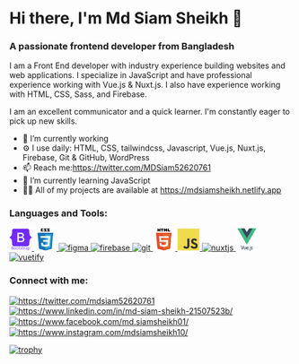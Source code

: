 
<h1>Hi there, I'm Md Siam Sheikh 👋</h1>
<h3>A passionate frontend developer from Bangladesh</h3>

I am a Front End developer with industry experience building websites and web applications. I specialize in JavaScript and have professional experience working with Vue.js & Nuxt.js. I also have experience working with HTML, CSS, Sass, and Firebase.


I am an excellent communicator and a quick learner. I'm constantly eager to pick up new skills.




- 🔭 I’m currently working
- ⚙️ I use daily: HTML, CSS, tailwindcss, Javascript, Vue.js, Nuxt.js, Firebase, Git & GitHub, WordPress
- 📫 Reach me:https://twitter.com/MDSiam52620761
- 🌱 I’m currently learning JavaScript
- 👨‍💻 All of my projects are available at https://mdsiamsheikh.netlify.app


<h3 align="left">Languages and Tools:</h3>
<p align="left"> <a href="https://getbootstrap.com" target="_blank" rel="noreferrer"> <img src="https://raw.githubusercontent.com/devicons/devicon/master/icons/bootstrap/bootstrap-plain-wordmark.svg" alt="bootstrap" width="40" height="40"/> </a> <a href="https://www.w3schools.com/css/" target="_blank" rel="noreferrer"> <img src="https://raw.githubusercontent.com/devicons/devicon/master/icons/css3/css3-original-wordmark.svg" alt="css3" width="40" height="40"/> </a> <a href="https://www.figma.com/" target="_blank" rel="noreferrer"> <img src="https://www.vectorlogo.zone/logos/figma/figma-icon.svg" alt="figma" width="40" height="40"/> </a> <a href="https://firebase.google.com/" target="_blank" rel="noreferrer"> <img src="https://www.vectorlogo.zone/logos/firebase/firebase-icon.svg" alt="firebase" width="40" height="40"/> </a> <a href="https://git-scm.com/" target="_blank" rel="noreferrer"> <img src="https://www.vectorlogo.zone/logos/git-scm/git-scm-icon.svg" alt="git" width="40" height="40"/> </a>  <a href="https://www.w3.org/html/" target="_blank" rel="noreferrer"> <img src="https://raw.githubusercontent.com/devicons/devicon/master/icons/html5/html5-original-wordmark.svg" alt="html5" width="40" height="40"/> </a> <a href="https://developer.mozilla.org/en-US/docs/Web/JavaScript" target="_blank" rel="noreferrer"> <img src="https://raw.githubusercontent.com/devicons/devicon/master/icons/javascript/javascript-original.svg" alt="javascript" width="40" height="40"/> </a> <a href="https://nuxtjs.org/" target="_blank" rel="noreferrer"> <img src="https://www.vectorlogo.zone/logos/nuxtjs/nuxtjs-icon.svg" alt="nuxtjs" width="40" height="40"/> </a> <a href="https://vuejs.org/" target="_blank" rel="noreferrer"> <img src="https://raw.githubusercontent.com/devicons/devicon/master/icons/vuejs/vuejs-original-wordmark.svg" alt="vuejs" width="40" height="40"/> </a> <a href="https://vuetifyjs.com/en/" target="_blank" rel="noreferrer"> <img src="https://bestofjs.org/logos/vuetify.svg" alt="vuetify" width="40" height="40"/> 
 </a> 
 </p>


<h3 align="left">Connect with me:</h3>
<p align="left">
<a href="https://twitter.com/https://twitter.com/mdsiam52620761" target="blank"><img align="center" src="https://raw.githubusercontent.com/rahuldkjain/github-profile-readme-generator/master/src/images/icons/Social/twitter.svg" alt="https://twitter.com/mdsiam52620761" height="30" width="40" /></a>
<a href="https://linkedin.com/in/https://www.linkedin.com/in/md-siam-sheikh-21507523b/" target="blank"><img align="center" src="https://raw.githubusercontent.com/rahuldkjain/github-profile-readme-generator/master/src/images/icons/Social/linked-in-alt.svg" alt="https://www.linkedin.com/in/md-siam-sheikh-21507523b/" height="30" width="40" /></a>
<a href="https://fb.com/https://www.facebook.com/md.siamsheikh01/" target="blank"><img align="center" src="https://raw.githubusercontent.com/rahuldkjain/github-profile-readme-generator/master/src/images/icons/Social/facebook.svg" alt="https://www.facebook.com/md.siamsheikh01/" height="30" width="40" /></a>
<a href="https://instagram.com/https://www.instagram.com/mdsiamsheikh10/" target="blank"><img align="center" src="https://raw.githubusercontent.com/rahuldkjain/github-profile-readme-generator/master/src/images/icons/Social/instagram.svg" alt="https://www.instagram.com/mdsiamsheikh10/" height="30" width="40" /></a>
</p>


[![trophy](https://github-profile-trophy.vercel.app/?username=mdsiamsheikh)](https://github.com/ryo-ma/github-profile-trophy)


